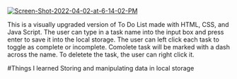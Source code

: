 <a href="https://ibb.co/Pmb6Yzc"><img src="https://i.ibb.co/cgprvX6/Screen-Shot-2022-04-02-at-6-14-02-PM.png" alt="Screen-Shot-2022-04-02-at-6-14-02-PM" border="0"></a>

This is a visually upgraded version of To Do List made with HTML, CSS, and Java Script.
The user can type in a task name into the input box and press enter to save it into the local storage.
The user can left click each task to toggle as complete or incomplete. Comolete task will be marked with a dash across the name.
To deletete the task, the user can right click it.


#Things I learned
Storing and manipulating data in local storage
